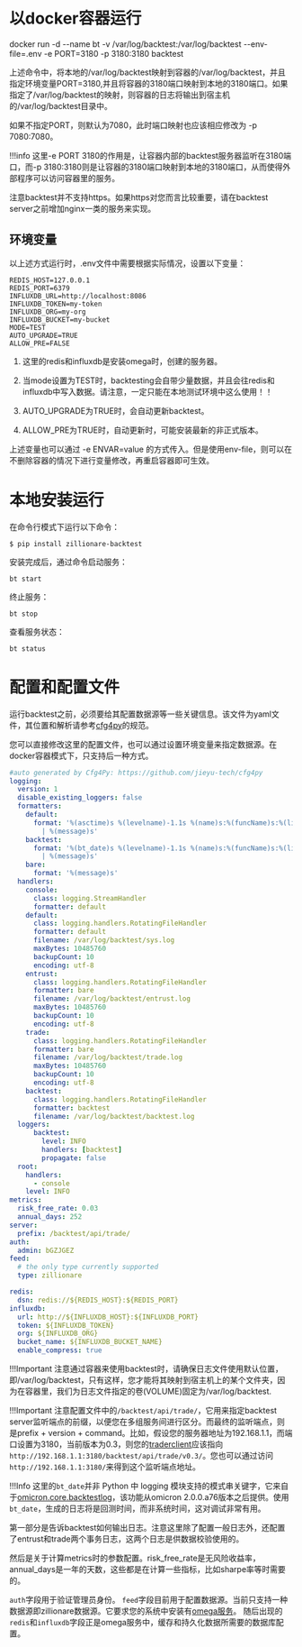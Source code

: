 
# 以docker容器运行

docker run -d --name bt -v /var/log/backtest:/var/log/backtest --env-file=.env -e PORT=3180 -p 3180:3180 backtest

上述命令中，将本地的/var/log/backtest映射到容器的/var/log/backtest，并且指定环境变量PORT=3180,并且将容器的3180端口映射到本地的3180端口。如果指定了/var/log/backtest的映射，则容器的日志将输出到宿主机的/var/log/backtest目录中。

如果不指定PORT，则默认为7080，此时端口映射也应该相应修改为 -p 7080:7080。

!!!info
    这里-e PORT 3180的作用是，让容器内部的backtest服务器监听在3180端口，而-p 3180:3180则是让容器的3180端口映射到本地的3180端口，从而使得外部程序可以访问容器里的服务。

注意backtest并不支持https。如果https对您而言比较重要，请在backtest server之前增加nginx一类的服务来实现。

## 环境变量

以上述方式运行时，.env文件中需要根据实际情况，设置以下变量：

```
REDIS_HOST=127.0.0.1
REDIS_PORT=6379
INFLUXDB_URL=http://localhost:8086
INFLUXDB_TOKEN=my-token
INFLUXDB_ORG=my-org
INFLUXDB_BUCKET=my-bucket
MODE=TEST
AUTO_UPGRADE=TRUE
ALLOW_PRE=FALSE
```
1. 这里的redis和influxdb是安装omega时，创建的服务器。

2. 当mode设置为TEST时，backtesting会自带少量数据，并且会往redis和influxdb中写入数据。请注意，一定只能在本地测试环境中这么使用！！
3. AUTO_UPGRADE为TRUE时，会自动更新backtest。
4. ALLOW_PRE为TRUE时，自动更新时，可能安装最新的非正式版本。

上述变量也可以通过 -e ENVAR=value 的方式传入。但是使用env-file，则可以在不删除容器的情况下进行变量修改，再重启容器即可生效。

# 本地安装运行

在命令行模式下运行以下命令：

``` console
$ pip install zillionare-backtest
```

安装完成后，通过命令启动服务：
``` console
bt start
```

终止服务：
``` console
bt stop
```

查看服务状态：
``` console
bt status
```

# 配置和配置文件

运行backtest之前，必须要给其配置数据源等一些关键信息。该文件为yaml文件，其位置和解析请参考[cfg4py](https://cfg4py.readthedocs.io/en/latest/)的规范。

您可以直接修改这里的配置文件，也可以通过设置环境变量来指定数据源。在docker容器模式下，只支持后一种方式。

```yaml
#auto generated by Cfg4Py: https://github.com/jieyu-tech/cfg4py
logging:
  version: 1
  disable_existing_loggers: false
  formatters:
    default:
      format: '%(asctime)s %(levelname)-1.1s %(name)s:%(funcName)s:%(lineno)s
        | %(message)s'
    backtest:
      format: '%(bt_date)s %(levelname)-1.1s %(name)s:%(funcName)s:%(lineno)s
        | %(message)s'
    bare:
      format: '%(message)s'
  handlers:
    console:
      class: logging.StreamHandler
      formatter: default
    default:
      class: logging.handlers.RotatingFileHandler
      formatter: default
      filename: /var/log/backtest/sys.log
      maxBytes: 10485760
      backupCount: 10
      encoding: utf-8
    entrust:
      class: logging.handlers.RotatingFileHandler
      formatter: bare
      filename: /var/log/backtest/entrust.log
      maxBytes: 10485760
      backupCount: 10
      encoding: utf-8
    trade:
      class: logging.handlers.RotatingFileHandler
      formatter: bare
      filename: /var/log/backtest/trade.log
      maxBytes: 10485760
      backupCount: 10
      encoding: utf-8
    backtest:
      class: logging.handlers.RotatingFileHandler
      formatter: backtest
      filename: /var/log/backtest/backtest.log
  loggers:
      backtest:
        level: INFO
        handlers: [backtest]
        propagate: false
  root:
    handlers:
      - console
    level: INFO
metrics:
  risk_free_rate: 0.03
  annual_days: 252
server:
  prefix: /backtest/api/trade/
auth:
  admin: bGZJGEZ
feed:
  # the only type currently supported
  type: zillionare

redis:
  dsn: redis://${REDIS_HOST}:${REDIS_PORT}
influxdb:
  url: http://${INFLUXDB_HOST}:${INFLUXDB_PORT}
  token: ${INFLUXDB_TOKEN}
  org: ${INFLUXDB_ORG}
  bucket_name: ${INFLUXDB_BUCKET_NAME}
  enable_compress: true

```
!!!Important
    注意通过容器来使用backtest时，请确保日志文件使用默认位置，即/var/log/backtest，只有这样，您才能将其映射到宿主机上的某个文件夹，因为在容器里，我们为日志文件指定的卷(VOLUME)固定为/var/log/backtest.

!!!Important
    注意配置文件中的`/backtest/api/trade/`，它用来指定backtest server监听端点的前缀，以便您在多组服务间进行区分。而最终的监听端点，则是prefix + version + command。比如，假设您的服务器地址为192.168.1.1，而端口设置为3180，当前版本为0.3，则您的[traderclient](https://zillionare.github.io/traderclient)应该指向`http://192.168.1.1:3180/backtest/api/trade/v0.3/`。您也可以通过访问`http://192.168.1.1:3180/`来得到这个监听端点地址。

!!!Info
    这里的`bt_date`并非 Python 中 logging 模块支持的模式串关键字，它来自于[omicron.core.backtestlog](https://zillionare.github.io/omicron/latest/api/omicron/#backtesting-log-facility)，该功能从omicron 2.0.0.a76版本之后提供。使用`bt_date`，生成的日志将是回测时间，而非系统时间，这对调试非常有用。

第一部分是告诉backtest如何输出日志。注意这里除了配置一般日志外，还配置了entrust和trade两个事务日志，这两个日志是供数据校验使用的。

然后是关于计算metrics时的参数配置。risk_free_rate是无风险收益率，annual_days是一年的天数，这些都是在计算一些指标，比如sharpe率等时需要的。

`auth`字段用于验证管理员身份。
`feed`字段目前用于配置数据源。当前只支持一种数据源即zillionare数据源。它要求您的系统中安装有[omega服务](https://zillionare.github.io/omega)。
随后出现的`redis`和`influxdb`字段正是omega服务中，缓存和持久化数据所需要的数据库配置。
